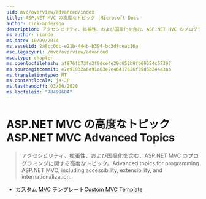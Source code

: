 ```yaml
---
uid: mvc/overview/advanced/index
title: ASP.NET MVC の高度なトピック |Microsoft Docs
author: rick-anderson
description: アクセシビリティ、拡張性、および国際化を含む、ASP.NET MVC のプログラミングに関する高度なトピック。
ms.author: riande
ms.date: 10/09/2014
ms.assetid: 2a8cc0dc-e21b-444b-b394-bc3dfceac16a
msc.legacyurl: /mvc/overview/advanced
msc.type: chapter
ms.openlocfilehash: af876fb73fe2f9dce4e29c052b9fb69324c57397
ms.sourcegitcommit: e7e91932a6e91a63e2e46417626f39d6b244a3ab
ms.translationtype: MT
ms.contentlocale: ja-JP
ms.lasthandoff: 03/06/2020
ms.locfileid: "78499684"
---
```

# <a name="aspnet-mvc-advanced-topics"></a><span data-ttu-id="e1116-103">ASP.NET MVC の高度なトピック</span><span class="sxs-lookup"><span data-stu-id="e1116-103">ASP.NET MVC Advanced Topics</span></span>

> <span data-ttu-id="e1116-104">アクセシビリティ、拡張性、および国際化を含む、ASP.NET MVC のプログラミングに関する高度なトピック。</span><span class="sxs-lookup"><span data-stu-id="e1116-104">Advanced topics for programming ASP.NET MVC, including accessibility, extensibility, and internationalization.</span></span>

- [<span data-ttu-id="e1116-105">カスタム MVC テンプレート</span><span class="sxs-lookup"><span data-stu-id="e1116-105">Custom MVC Template</span></span>](custom-mvc-templates.md)

